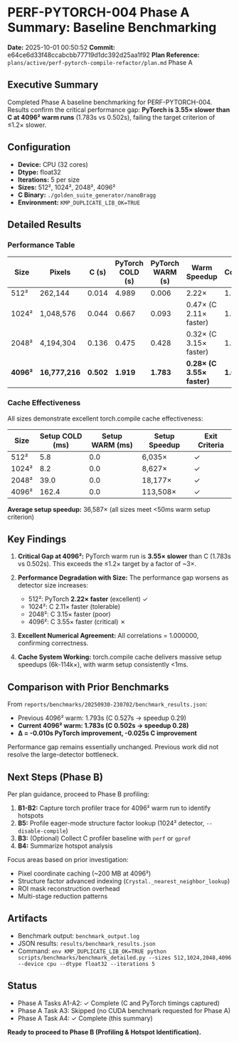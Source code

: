 # PERF-PYTORCH-004 Phase A Summary: Baseline Benchmarking

**Date:** 2025-10-01 00:50:52
**Commit:** e64ce6d33f48ccabcbb77719d1dc392d25aa1f92
**Plan Reference:** `plans/active/perf-pytorch-compile-refactor/plan.md` Phase A

## Executive Summary

Completed Phase A baseline benchmarking for PERF-PYTORCH-004. Results confirm the critical performance gap: **PyTorch is 3.55× slower than C at 4096² warm runs** (1.783s vs 0.502s), failing the target criterion of ≤1.2× slower.

## Configuration

- **Device:** CPU (32 cores)
- **Dtype:** float32
- **Iterations:** 5 per size
- **Sizes:** 512², 1024², 2048², 4096²
- **C Binary:** `./golden_suite_generator/nanoBragg`
- **Environment:** `KMP_DUPLICATE_LIB_OK=TRUE`

## Detailed Results

### Performance Table

| Size      | Pixels       | C (s) | PyTorch COLD (s) | PyTorch WARM (s) | Warm Speedup | Correlation |
|-----------|--------------|-------|------------------|------------------|--------------|-------------|
| 512²      | 262,144      | 0.014 | 4.989            | 0.006            | 2.22×        | 1.000000    |
| 1024²     | 1,048,576    | 0.044 | 0.667            | 0.093            | 0.47× (C 2.11× faster) | 1.000000 |
| 2048²     | 4,194,304    | 0.136 | 0.475            | 0.428            | 0.32× (C 3.15× faster) | 1.000000 |
| **4096²** | **16,777,216** | **0.502** | **1.919**    | **1.783**        | **0.28× (C 3.55× faster)** | **1.000000** |

### Cache Effectiveness

All sizes demonstrate excellent torch.compile cache effectiveness:

| Size  | Setup COLD (ms) | Setup WARM (ms) | Setup Speedup | Exit Criteria |
|-------|-----------------|-----------------|---------------|---------------|
| 512²  | 5.8             | 0.0             | 6,035×        | ✓             |
| 1024² | 8.2             | 0.0             | 8,627×        | ✓             |
| 2048² | 39.0            | 0.0             | 18,177×       | ✓             |
| 4096² | 162.4           | 0.0             | 113,508×      | ✓             |

**Average setup speedup:** 36,587× (all sizes meet <50ms warm setup criterion)

## Key Findings

1. **Critical Gap at 4096²:** PyTorch warm run is **3.55× slower** than C (1.783s vs 0.502s). This exceeds the ≤1.2× target by a factor of ~3×.

2. **Performance Degradation with Size:** The performance gap worsens as detector size increases:
   - 512²: PyTorch **2.22× faster** (excellent) ✓
   - 1024²: C 2.11× faster (tolerable)
   - 2048²: C 3.15× faster (poor)
   - 4096²: C 3.55× faster (critical) ✗

3. **Excellent Numerical Agreement:** All correlations = 1.000000, confirming correctness.

4. **Cache System Working:** torch.compile cache delivers massive setup speedups (6k-114k×), with warm setup consistently <1ms.

## Comparison with Prior Benchmarks

From `reports/benchmarks/20250930-230702/benchmark_results.json`:
- Previous 4096² warm: 1.793s (C 0.527s → speedup 0.29)
- **Current 4096² warm: 1.783s (C 0.502s → speedup 0.28)**
- **Δ = -0.010s PyTorch improvement, -0.025s C improvement**

Performance gap remains essentially unchanged. Previous work did not resolve the large-detector bottleneck.

## Next Steps (Phase B)

Per plan guidance, proceed to Phase B profiling:

1. **B1-B2:** Capture torch profiler trace for 4096² warm run to identify hotspots
2. **B5:** Profile eager-mode structure factor lookup (1024² detector, `--disable-compile`)
3. **B3:** (Optional) Collect C profiler baseline with `perf` or `gprof`
4. **B4:** Summarize hotspot analysis

Focus areas based on prior investigation:
- Pixel coordinate caching (~200 MB at 4096²)
- Structure factor advanced indexing (`Crystal._nearest_neighbor_lookup`)
- ROI mask reconstruction overhead
- Multi-stage reduction patterns

## Artifacts

- Benchmark output: `benchmark_output.log`
- JSON results: `results/benchmark_results.json`
- Command: `env KMP_DUPLICATE_LIB_OK=TRUE python scripts/benchmarks/benchmark_detailed.py --sizes 512,1024,2048,4096 --device cpu --dtype float32 --iterations 5`

## Status

- Phase A Tasks A1-A2: ✓ Complete (C and PyTorch timings captured)
- Phase A Task A3: Skipped (no CUDA benchmark requested for Phase A)
- Phase A Task A4: ✓ Complete (this summary)

**Ready to proceed to Phase B (Profiling & Hotspot Identification).**
